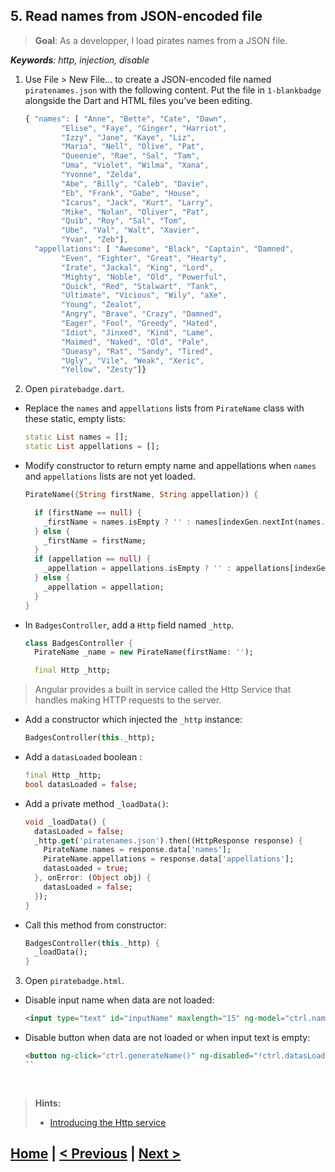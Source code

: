 ## 5. Read names from JSON-encoded file
> **Goal**: As a developper, I load pirates names from a JSON file.

_**Keywords**: http, injection, disable_

1. Use File > New File… to create a JSON-encoded file named `piratenames.json` with the following content. Put the file in `1-blankbadge` alongside the Dart and HTML files you’ve been editing.

    ```js
    { "names": [ "Anne", "Bette", "Cate", "Dawn",
            "Elise", "Faye", "Ginger", "Harriot",
            "Izzy", "Jane", "Kaye", "Liz",
            "Maria", "Nell", "Olive", "Pat",
            "Queenie", "Rae", "Sal", "Tam",
            "Uma", "Violet", "Wilma", "Xana",
            "Yvonne", "Zelda",
            "Abe", "Billy", "Caleb", "Davie",
            "Eb", "Frank", "Gabe", "House",
            "Icarus", "Jack", "Kurt", "Larry",
            "Mike", "Nolan", "Oliver", "Pat",
            "Quib", "Roy", "Sal", "Tom",
            "Ube", "Val", "Walt", "Xavier",
            "Yvan", "Zeb"],
      "appellations": [ "Awesome", "Black", "Captain", "Damned",
            "Even", "Fighter", "Great", "Hearty",
            "Irate", "Jackal", "King", "Lord",
            "Mighty", "Noble", "Old", "Powerful",
            "Quick", "Red", "Stalwart", "Tank",
            "Ultimate", "Vicious", "Wily", "aXe",
            "Young", "Zealot",
            "Angry", "Brave", "Crazy", "Damned",
            "Eager", "Fool", "Greedy", "Hated",
            "Idiot", "Jinxed", "Kind", "Lame",
            "Maimed", "Naked", "Old", "Pale",
            "Queasy", "Rat", "Sandy", "Tired",
            "Ugly", "Vile", "Weak", "Xeric",
            "Yellow", "Zesty"]}  
    ```
2. Open `piratebadge.dart`.
 - Replace the `names` and `appellations` lists from `PirateName` class with these static, empty lists:

    ```Dart
    static List names = [];
    static List appellations = [];
    ```
 - Modify constructor to return empty name and appellations when `names` and `appellations` lists are not yet loaded.

    ```Dart
    PirateName({String firstName, String appellation}) {

      if (firstName == null) {
        _firstName = names.isEmpty ? '' : names[indexGen.nextInt(names.length)];
      } else {
        _firstName = firstName;
      }
      if (appellation == null) {
        _appellation = appellations.isEmpty ? '' : appellations[indexGen.nextInt(appellations.length)];
      } else {
        _appellation = appellation;
      }
    }
    ```
 - In `BadgesController`, add a `Http` field named `_http`.

    ```Dart
    class BadgesController {
      PirateName _name = new PirateName(firstName: '');

      final Http _http;
    ```
> Angular provides a built in service called the Http Service that handles making HTTP requests to the server.

 - Add a constructor which injected the `_http` instance:
 
    ```Dart
    BadgesController(this._http);
    ```
 - Add a `datasLoaded` boolean :

    ```Dart  
   final Http _http;
   bool datasLoaded = false;
   ```
 - Add a private method `_loadData()`:

    ```Dart
    void _loadData() {
      datasLoaded = false;
      _http.get('piratenames.json').then((HttpResponse response) {
        PirateName.names = response.data['names'];
        PirateName.appellations = response.data['appellations'];
        datasLoaded = true;
      }, onError: (Object obj) {
        datasLoaded = false;
      });
    }
    ``` 
 - Call this method from constructor:

    ```Dart
    BadgesController(this._http) {
      _loadData();
    }
    ```
3. Open `piratebadge.html`.
 - Disable input name when data are not loaded:
    
    ```HTML
    <input type="text" id="inputName" maxlength="15" ng-model="ctrl.name" ng-disabled="!ctrl.datasLoaded">
    ```
 - Disable button when data are not loaded or when input text is empty:

   ```HTML
   <button ng-click="ctrl.generateName()" ng-disabled="!ctrl.datasLoaded || ctrl.name.trim().isNotEmpty">Aye! Gimme a name!</button>
   `` 
     
    
<a name="hints"></a>
> **Hints:**
> 
> - [Introducing the Http service](https://github.com/angular/angular.dart.tutorial/wiki/Introducing-filters-and-services) 
 

## [Home](../README.md) | [< Previous](step-4.md) | [Next >](step-7.md)